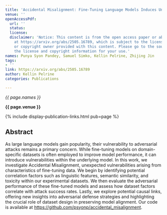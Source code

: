 ```yaml
---
title: 'Accidental Misalignment: Fine-Tuning Language Models Induces Unexpected Vulnerability'
venue: ''
openAccessPdf:
  url: ''
  status:
  license:
  disclaimer: 'Notice: This content is from the open access paper or abstract available
    at https://arxiv.org/abs/2505.16789, which is subject to the license by the author
    or copyright owner provided with this content. Please go to the source to verify
    the license and copyright information for your use.'
names: Punya Syon Pandey, Samuel Simko, Kellin Pelrine, Zhijing Jin
tags:
- ''
link: https://arxiv.org/abs/2505.16789
author: Kellin Pelrine
categories: Publications

---
```


*{{ page.names }}*

**{{ page.venue }}**

{% include display-publication-links.html pub=page %}

## Abstract

As large language models gain popularity, their vulnerability to adversarial attacks remains a primary concern. While fine-tuning models on domain-specific datasets is often employed to improve model performance, it can introduce vulnerabilities within the underlying model. In this work, we investigate Accidental Misalignment, unexpected vulnerabilities arising from characteristics of fine-tuning data. We begin by identifying potential correlation factors such as linguistic features, semantic similarity, and toxicity within our experimental datasets. We then evaluate the adversarial performance of these fine-tuned models and assess how dataset factors correlate with attack success rates. Lastly, we explore potential causal links, offering new insights into adversarial defense strategies and highlighting the crucial role of dataset design in preserving model alignment. Our code is available at https://github.com/psyonp/accidental_misalignment.